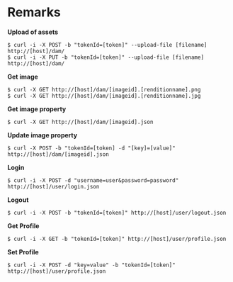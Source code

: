 # Remarks

**Upload of assets**
```
$ curl -i -X POST -b "tokenId=[token]" --upload-file [filename] http://[host]/dam/
$ curl -i -X PUT -b "tokenId=[token]" --upload-file [filename] http://[host]/dam/
```

**Get image**
```
$ curl -X GET http://[host]/dam/[imageid].[renditionname].png
$ curl -X GET http://[host]/dam/[imageid].[renditionname].jpg
```

**Get image property**
```
$ curl -X GET http://[host]/dam/[imageid].json
```

**Update image property**
```
$ curl -X POST -b "tokenId=[token] -d "[key]=[value]" http://[host]/dam/[imageid].json
```

**Login**
```
$ curl -i -X POST -d "username=user&password=password" http://[host]/user/login.json
```

**Logout**
```
$ curl -i -X POST -b "tokenId=[token]" http://[host]/user/logout.json
```

**Get Profile**
```
$ curl -i -X GET -b "tokenId=[token]" http://[host]/user/profile.json
```

**Set Profile**
```
$ curl -i -X POST -d "key=value" -b "tokenId=[token]" http://[host]/user/profile.json
```
